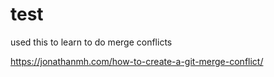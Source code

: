 # test
used this to learn to do merge conflicts

https://jonathanmh.com/how-to-create-a-git-merge-conflict/
